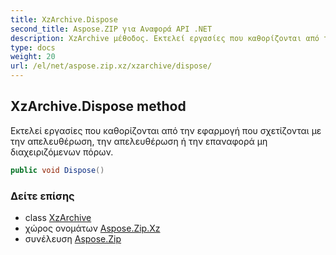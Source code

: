 ```yaml
---
title: XzArchive.Dispose
second_title: Aspose.ZIP για Αναφορά API .NET
description: XzArchive μέθοδος. Εκτελεί εργασίες που καθορίζονται από την εφαρμογή που σχετίζονται με την απελευθέρωση την απελευθέρωση ή την επαναφορά μη διαχειριζόμενων πόρων.
type: docs
weight: 20
url: /el/net/aspose.zip.xz/xzarchive/dispose/
---
```

## XzArchive.Dispose method

Εκτελεί εργασίες που καθορίζονται από την εφαρμογή που σχετίζονται με την απελευθέρωση, την απελευθέρωση ή την επαναφορά μη διαχειριζόμενων πόρων.

```csharp
public void Dispose()
```

### Δείτε επίσης

* class [XzArchive](../)
* χώρος ονομάτων [Aspose.Zip.Xz](../../xzarchive/)
* συνέλευση [Aspose.Zip](../../../)


